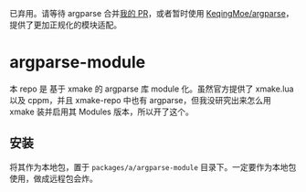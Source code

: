 已弃用。请等待 argparse 合并[我的 PR](https://github.com/p-ranav/argparse/pull/406)，或者暂时使用 [KeqingMoe/argparse](https://github.com/KeqingMoe/argparse)，提供了更加正规化的模块适配。

# argparse-module

本 repo 是 基于 xmake 的 argparse 库 module 化。虽然官方提供了 xmake.lua 以及 cppm，并且 xmake-repo 中也有 argparse，但我没研究出来怎么用 xmake 装并启用其 Modules 版本，所以开了这个。

## 安装

将其作为本地包，置于 `packages/a/argparse-module` 目录下。一定要作为本地包使用，做成远程包会炸。
